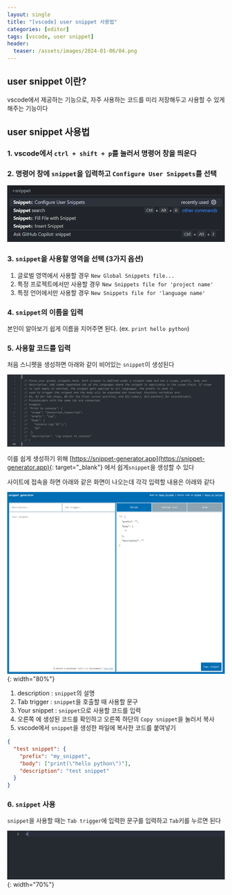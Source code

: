 ```yaml
---
layout: single
title: "[vscode] user snippet 사용법"
categories: [editor]
tags: [vscode, user snippet]
header:
  teaser: /assets/images/2024-01-06/04.png
---
```


## user snippet 이란?

vscode에서 제공하는 기능으로, 자주 사용하는 코드를 미리 저장해두고 사용할 수 있게 해주는 기능이다

## user snippet 사용법

### 1. vscode에서 `ctrl + shift + p`를 눌러서 명령어 창을 띄운다

### 2. 명령어 창에 `snippet`을 입력하고 `Configure User Snippets`를 선택

![user-snippet](/assets/images/2024-01-06/01.png)

### 3. `snippet`을 사용할 영역을 선택 (3가지 옵션)

1. 글로벌 영역에서 사용할 경우 `New Global Snippets file...`
2. 특정 프로젝트에서만 사용할 경우 `New Snippets file for 'project name'`
3. 특정 언어에서만 사용할 경우 `New Snippets file for 'language name'`

### 4. `snippet`의 이름을 입력

본인이 알아보기 쉽게 이름을 지어주면 된다. (ex. `print hello python`)

### 5. 사용할 코드를 입력

처음 스니펫을 생성하면 아래와 같이 비어있는 `snippet`이 생성된다

![user-snippet](/assets/images/2024-01-06/02.png)

이를 쉽게 생성하기 위해 [https://snippet-generator.app](https://snippet-generator.app){: target="\_blank"} 에서 쉽게`snippet`을 생성할 수 있다

사이트에 접속을 하면 아래와 같은 화면이 나오는데 각각 입력할 내용은 아래와 같다

![user-snippet](/assets/images/2024-01-06/03.png){: width="80%"}

1. description : `snippet`의 설명
2. Tab trigger : `snippet`을 호출할 때 사용할 문구
3. Your snippet : `snippet`으로 사용할 코드를 입력
4. 오른쪽 에 생성된 코드를 확인하고 오른쪽 하단의 `Copy snippet`을 눌러서 복사
5. vscode에서 `snippet`을 생성한 파일에 복사한 코드를 붙여넣기

```json
{
  "test snippet": {
    "prefix": "my_snippet",
    "body": ["print(\"hello python\")"],
    "description": "test snippet"
  }
}
```

### 6. `snippet` 사용

`snippet`을 사용할 때는 `Tab trigger`에 입력한 문구를 입력하고 `Tab`키를 누르면 된다

![user-snippet](/assets/images/2024-01-06/05.gif){: width="70%"}
